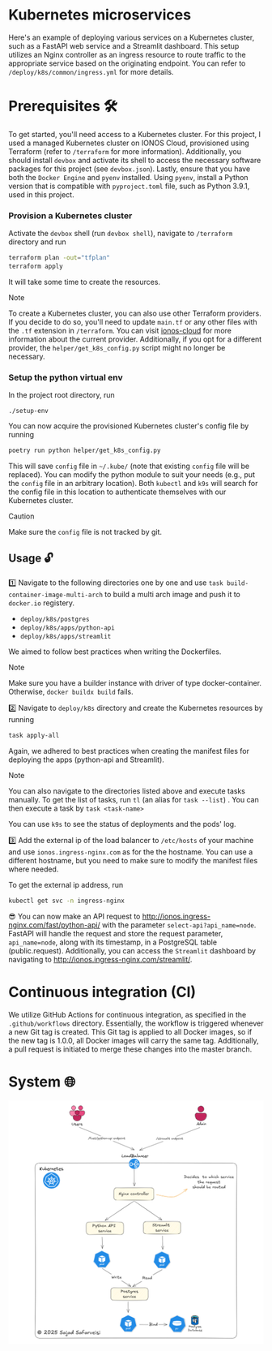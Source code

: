 # Kubernetes microservices

Here's an example of deploying various services on a Kubernetes cluster, such as a FastAPI web service and a Streamlit dashboard. This setup utilizes an Nginx controller as an ingress resource to route traffic to the appropriate service based on the originating endpoint. You can refer to `/deploy/k8s/common/ingress.yml` for more details. 

# Prerequisites :hammer_and_wrench:

To get started, you'll need access to a Kubernetes cluster. For this project, I used a managed Kubernetes cluster on IONOS Cloud, provisioned using Terraform (refer to `/terraform` for more information). Additionally, you should install `devbox` and activate its shell to access the necessary software packages for this project (see `devbox.json`). Lastly, ensure that you have both the `Docker Engine` and `pyenv` installed. Using `pyenv`, install a Python version that is compatible with `pyproject.toml` file, such as Python 3.9.1, used in this project.

### Provision a Kubernetes cluster
Activate the `devbox` shell (run `devbox shell`), navigate to `/terraform` directory and run

```bash
terraform plan -out="tfplan"
terraform apply 
```

It will take some time to create the resources. 

> [!Note]
> To create a Kubernetes cluster, you can also use other Terraform providers. If you decide to do so,
> you'll need to update `main.tf` or any other files with the `.tf` extension in `/terraform`. You can visit
> [ionos-cloud](https://registry.terraform.io/providers/ionos-cloud/ionoscloud/latest/docs) for more information 
> about the current provider. Additionally, if you opt for a different provider, the `helper/get_k8s_config.py`
> script might no longer be necessary.

### Setup the python virtual env
In the project root directory, run

```
./setup-env
```

You can now acquire the provisioned Kubernetes cluster's config file by running

```bash
poetry run python helper/get_k8s_config.py 
```

This will save `config` file in `~/.kube/` (note that existing `config` file will be replaced). You can modify the python module to suit your needs (e.g., put the `config` file in an arbitrary location). Both `kubectl` and `k9s` will search for the config file in this location to authenticate themselves with our Kubernetes cluster. 

> [!Caution]
> Make sure the `config` file is not tracked by git. 

## Usage :unlock:

:one: Navigate to the following directories one by one and use `task build-container-image-multi-arch` to build a multi arch image and push it to `docker.io` registery.

* `deploy/k8s/postgres`
* `deploy/k8s/apps/python-api`
* `deploy/k8s/apps/streamlit`

We aimed to follow best practices when writing the Dockerfiles.

> [!Note]
> Make sure you have a builder instance with driver of type docker-container. Otherwise, `docker buildx build` fails. 

:two: Navigate to `deploy/k8s` directory and create the Kubernetes resources by running

```bash
task apply-all
``` 

Again, we adhered to best practices when creating the manifest files for deploying the apps (python-api and Streamlit).

> [!Note]
> You can also navigate to the directories listed above and execute tasks manually. To get the list of tasks, run `tl` (an alias for `task --list`) . You can then execute a task by `task <task-name>`

You can use `k9s` to see the status of deployments and the pods' log. 

:three: Add the external ip of the load balancer to `/etc/hosts` of your machine and use `ionos.ingress-nginx.com` as for the the hostname. You can use a different hostname, but you need to make sure to modify the manifest files where needed. 

To get the external ip address, run

```bash
kubectl get svc -n ingress-nginx
```

:sunglasses: You can now make an API request to http://ionos.ingress-nginx.com/fast/python-api/ with the parameter `select-api?api_name=node`. FastAPI will handle the request and store the request parameter, `api_name=node`, along with its timestamp, in a PostgreSQL table (public.request). Additionally, you can access the `Streamlit` dashboard by navigating to http://ionos.ingress-nginx.com/streamlit/.

# Continuous integration (CI)

We utilize GitHub Actions for continuous integration, as specified in the `.github/workflows` directory. Essentially, the workflow is triggered whenever a new Git tag is created. This Git tag is applied to all Docker images, so if the new tag is 1.0.0, all Docker images will carry the same tag. Additionally, a pull request is initiated to merge these changes into the master branch.

# System :globe_with_meridians:

![Diagram of components](./pictures/diagram.png)